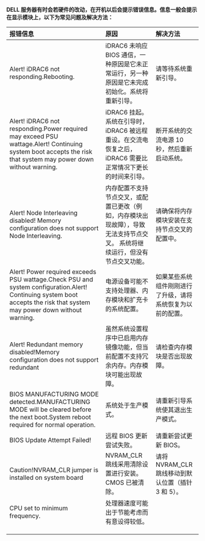 **DELL 服务器有时会若硬件的改动，在开机以后会提示错误信息。信息一般会提示在显示模块上，以下为常见问题及解决方法：**



| **报错信息** | **原因** | 解决方法 |
| :--- | :--- | :--- |
| Alert! iDRAC6 not responding.Rebooting. | iDRAC6 未响应 BIOS 通信，一种原因是它未正常运行，另一种原因是它未完成初始化。系统将重新引导。 | 请等待系统重新引导。 |
| Alert! iDRAC6 not responding.Power required may exceed PSU wattage.Alert! Continuing system boot accepts the risk that system may power down without warning. | iDRAC6 挂起。系统在引导时，iDRAC6 被远程重设。在交流电恢复之后，iDRAC6 需要比正常情况下更长的时间来引导。 | 断开系统的交流电源 10 秒，然后重新启动系统。 |
| Alert! Node Interleaving disabled! Memory configuration does not support Node Interleaving. | 内存配置不支持节点交叉，或配置已更改（例如，内存模块出现故障），导致无法支持节点交叉。 系统将继续运行，但没有节点交叉功能。 | 请确保将内存模块安装在支持节点交叉的配置中。 |
| Alert! Power required exceeds PSU wattage.Check PSU and system configuration.Alert! Continuing system boot accepts the risk that system may power down without warning. | 电源设备可能不支持处理器、内存模块和扩充卡的系统配置。 | 如果某些系统组件刚刚进行了升级，请将系统恢复为以前的配置。 |
| Alert! Redundant memory disabled!Memory configuration does not support redundant | 虽然系统设置程序中已启用内存镜像功能，但当前配置不支持冗余内存。内存模块可能出现故障。 | 请检查内存模块是否出现故障。 |
| BIOS MANUFACTURING MODE detected.MANUFACTURING MODE will be cleared before the next boot.System reboot required for normal operation. | 系统处于生产模式。 | 请重新引导系统使其退出生产模式。 |
| BIOS Update Attempt Failed! | 远程 BIOS 更新尝试失败。 | 请重新尝试更新 BIOS。 |
| Caution!NVRAM\_CLR jumper is installed on system board | NVRAM\_CLR 跳线采用清除设置进行安装。CMOS 已被清除。 | 请将 NVRAM\_CLR 跳线移动到默认位置（插针 3 和 5）。 |
| CPU set to minimum frequency. | 处理器速度可能出于节能考虑而有意设得较低。 |  |
|  |  |  |
|  |  |  |
|  |  |  |




